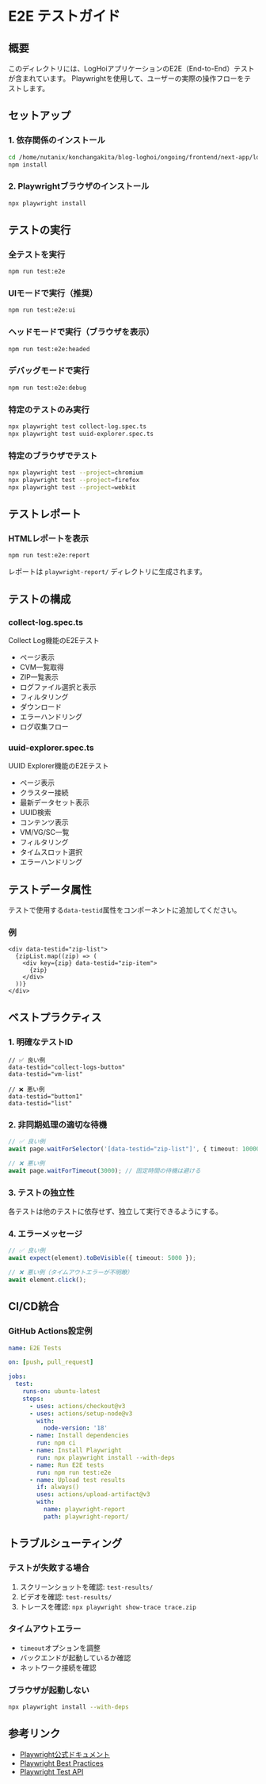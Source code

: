 # E2E テストガイド

## 概要
このディレクトリには、LogHoiアプリケーションのE2E（End-to-End）テストが含まれています。
Playwrightを使用して、ユーザーの実際の操作フローをテストします。

## セットアップ

### 1. 依存関係のインストール
```bash
cd /home/nutanix/konchangakita/blog-loghoi/ongoing/frontend/next-app/loghoi
npm install
```

### 2. Playwrightブラウザのインストール
```bash
npx playwright install
```

## テストの実行

### 全テストを実行
```bash
npm run test:e2e
```

### UIモードで実行（推奨）
```bash
npm run test:e2e:ui
```

### ヘッドモードで実行（ブラウザを表示）
```bash
npm run test:e2e:headed
```

### デバッグモードで実行
```bash
npm run test:e2e:debug
```

### 特定のテストのみ実行
```bash
npx playwright test collect-log.spec.ts
npx playwright test uuid-explorer.spec.ts
```

### 特定のブラウザでテスト
```bash
npx playwright test --project=chromium
npx playwright test --project=firefox
npx playwright test --project=webkit
```

## テストレポート

### HTMLレポートを表示
```bash
npm run test:e2e:report
```

レポートは `playwright-report/` ディレクトリに生成されます。

## テストの構成

### collect-log.spec.ts
Collect Log機能のE2Eテスト
- ページ表示
- CVM一覧取得
- ZIP一覧表示
- ログファイル選択と表示
- フィルタリング
- ダウンロード
- エラーハンドリング
- ログ収集フロー

### uuid-explorer.spec.ts
UUID Explorer機能のE2Eテスト
- ページ表示
- クラスター接続
- 最新データセット表示
- UUID検索
- コンテンツ表示
- VM/VG/SC一覧
- フィルタリング
- タイムスロット選択
- エラーハンドリング

## テストデータ属性

テストで使用する`data-testid`属性をコンポーネントに追加してください。

### 例
```tsx
<div data-testid="zip-list">
  {zipList.map((zip) => (
    <div key={zip} data-testid="zip-item">
      {zip}
    </div>
  ))}
</div>
```

## ベストプラクティス

### 1. 明確なテストID
```tsx
// ✅ 良い例
data-testid="collect-logs-button"
data-testid="vm-list"

// ❌ 悪い例
data-testid="button1"
data-testid="list"
```

### 2. 非同期処理の適切な待機
```typescript
// ✅ 良い例
await page.waitForSelector('[data-testid="zip-list"]', { timeout: 10000 });

// ❌ 悪い例
await page.waitForTimeout(3000); // 固定時間の待機は避ける
```

### 3. テストの独立性
各テストは他のテストに依存せず、独立して実行できるようにする。

### 4. エラーメッセージ
```typescript
// ✅ 良い例
await expect(element).toBeVisible({ timeout: 5000 });

// ❌ 悪い例（タイムアウトエラーが不明瞭）
await element.click();
```

## CI/CD統合

### GitHub Actions設定例
```yaml
name: E2E Tests

on: [push, pull_request]

jobs:
  test:
    runs-on: ubuntu-latest
    steps:
      - uses: actions/checkout@v3
      - uses: actions/setup-node@v3
        with:
          node-version: '18'
      - name: Install dependencies
        run: npm ci
      - name: Install Playwright
        run: npx playwright install --with-deps
      - name: Run E2E tests
        run: npm run test:e2e
      - name: Upload test results
        if: always()
        uses: actions/upload-artifact@v3
        with:
          name: playwright-report
          path: playwright-report/
```

## トラブルシューティング

### テストが失敗する場合
1. スクリーンショットを確認: `test-results/`
2. ビデオを確認: `test-results/`
3. トレースを確認: `npx playwright show-trace trace.zip`

### タイムアウトエラー
- `timeout`オプションを調整
- バックエンドが起動しているか確認
- ネットワーク接続を確認

### ブラウザが起動しない
```bash
npx playwright install --with-deps
```

## 参考リンク
- [Playwright公式ドキュメント](https://playwright.dev/)
- [Playwright Best Practices](https://playwright.dev/docs/best-practices)
- [Playwright Test API](https://playwright.dev/docs/api/class-test)

